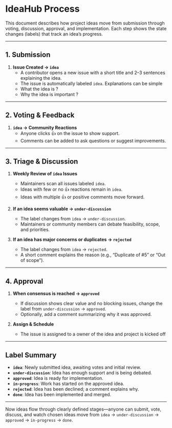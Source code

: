 # IdeaHub Process

This document describes how project ideas move from submission through voting, discussion, approval, and implementation. Each step shows the state changes (labels) that track an idea’s progress.

---

## 1. Submission

1. **Issue Created → `idea`**  
   - A contributor opens a new issue with a short title and 2–3 sentences explaining the idea.  
   - The issue is automatically labeled `idea`. Explanations can be simple
   - What the idea is ?
   - Why the idea is important ?

---

## 2. Voting & Feedback

1. **`idea` → Community Reactions**  
   - Anyone clicks 👍 on the issue to show support.  
   - Comments can be added to ask questions or suggest improvements.

---

## 3. Triage & Discussion

1. **Weekly Review of `idea` Issues**  
   - Maintainers scan all issues labeled `idea`.  
   - Ideas with few or no 👍 reactions remain in `idea`.  
   - Ideas with multiple 👍 or positive comments move forward.

2. **If an idea seems valuable → `under-discussion`**  
   - The label changes from `idea` → `under-discussion`.  
   - Maintainers or community members can debate feasibility, scope, and priorities.

3. **If an idea has major concerns or duplicates → `rejected`**  
   - The label changes from `idea` → `rejected`.  
   - A short comment explains the reason (e.g., “Duplicate of #5” or “Out of scope”).

---

## 4. Approval

1. **When consensus is reached → `approved`**  
   - If discussion shows clear value and no blocking issues, change the label from `under-discussion` → `approved`.  
   - Optionally, add a comment summarizing why it was approved.

2. **Assign & Schedule**  
   - The issue is assigned to a owner of  the idea and project is kicked off 

---


## Label Summary

- **`idea`**: Newly submitted idea, awaiting votes and initial review.  
- **`under-discussion`**: Idea has enough support and is being debated.  
- **`approved`**: Idea is ready for implementation.  
- **`in-progress`**: Work has started on the approved idea.  
- **`rejected`**: Idea has been declined; a comment explains why.  
- **`done`**: Idea has been implemented and merged.  

---

Now ideas flow through clearly defined stages—anyone can submit, vote, discuss, and watch chosen ideas move from `idea` → `under-discussion` → `approved` → `in-progress` → `done`.  

